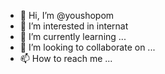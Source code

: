 - 👋 Hi, I’m @youshopom
- 👀 I’m interested in internat
- 🌱 I’m currently learning ...
- 💞️ I’m looking to collaborate on ...
- 📫 How to reach me ...

<!---
youshopom/youshopom is a ✨ special ✨ repository because its `README.md` (this file) appears on your GitHub profile.
You can click the Preview link to take a look at your changes.
--->
